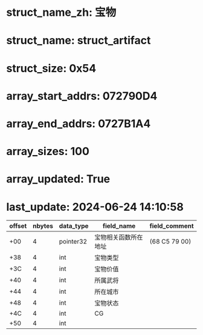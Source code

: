 # struct_name_zh: 宝物
# struct_name: struct_artifact
# struct_size: 0x54
# array_start_addrs: 072790D4
# array_end_addrs: 0727B1A4
# array_sizes: 100
# array_updated: True
# last_update: 2024-06-24 14:10:58


| offset | nbytes | data_type | field_name           | field_comment |
| ------ | ------ | --------- | -------------------- | ------------- |
| +00    | 4      | pointer32 | 宝物相关函数所在地址 | (68 C5 79 00) |
| +38    | 4      | int       | 宝物类型             |               |
| +3C    | 4      | int       | 宝物价值             |               |
| +40    | 4      | int       | 所属武将             |               |
| +44    | 4      | int       | 所在城市             |               |
| +48    | 4      | int       | 宝物状态             |               |
| +4C    | 4      | int       | CG                   |               |
| +50    | 4      | int       |                      |               |
